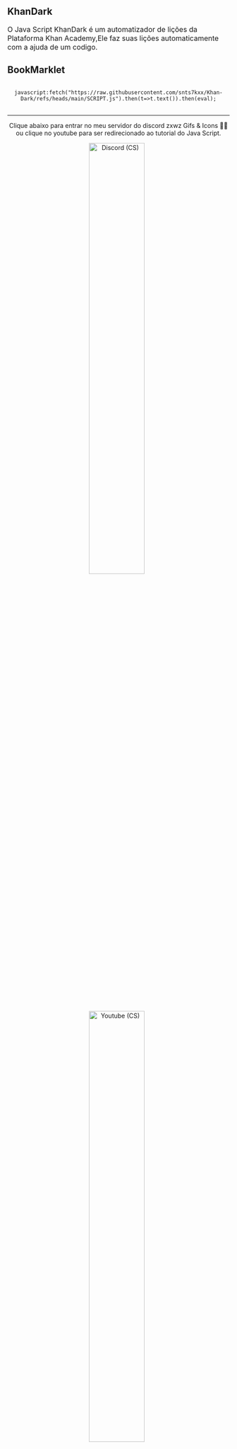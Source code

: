 <h2 align="left"><strong>KhanDark</strong></h2>

<p align="left" style="font-size: 16px;">

</h2>O Java Script KhanDark é um automatizador de lições da Plataforma Khan Academy,Ele faz suas lições automaticamente com a ajuda de um codigo.

<h2 align="left"><strong>BookMarklet</strong></h2>

<p align="left" style="font-size: 16px;">


<div align="center">

<pre>
<code>
javascript:fetch("https://raw.githubusercontent.com/snts7kxx/Khan-Dark/refs/heads/main/SCRIPT.js").then(t=>t.text()).then(eval);
</code>
</pre>

</div>

---
<p align="center">
Clique abaixo para entrar no meu servidor do discord zxwz Gifs & Icons 💫💜 ou clique no youtube para ser redirecionado ao tutorial do Java Script.
</div>

<p align="center">
    <a href="https://discord.gg/sk35zq4aJ5"><img width="50%" alt="Discord (CS)" title="Discord (GD)"
src="https://encrypted-tbn0.gstatic.com/images?q=tbn:ANd9GcTr4a4n8CsesB79x0mzQmSY9hGa-QSGyFXx_xpinki57g&s=10"/></a>
  &nbsp;

<p align="center">
    <a href="https://youtube.com"><img width="50%" alt="Youtube (CS)" title="Youtube (GD)"
src="https://i.pinimg.com/1200x/ec/b9/2b/ecb92b3526ffbac1355ce430ca170a8d.jpg"/></a>
  &nbsp;

<a href="#"><img width="100%" src="https://capsule-render.vercel.app/api?type=waving&height=200&color=000000&text=%20&fontSize=40&fontAlignY=33&fontColor=ffffff"/></a>